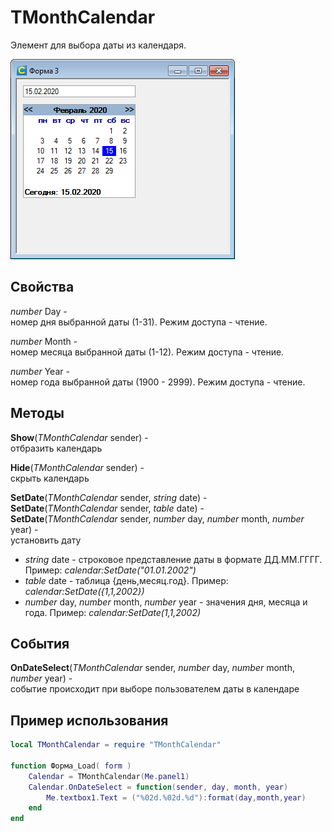 # TMonthCalendar
Элемент для выбора даты из календаря.

![demo](img/demo.png)

## Свойства
*number* Day -  
номер дня выбранной даты (1-31). Режим доступа - чтение.

*number* Month -  
номер месяца выбранной даты (1-12). Режим доступа - чтение.

*number* Year -  
номер года выбранной даты (1900 - 2999). Режим доступа - чтение.

## Методы
**Show**(*TMonthCalendar* sender) -  
отбразить календарь 

**Hide**(*TMonthCalendar* sender) -  
скрыть календарь

**SetDate**(*TMonthCalendar* sender, *string* date)  -  
**SetDate**(*TMonthCalendar* sender, *table* date)  -  
**SetDate**(*TMonthCalendar* sender, *number* day, *number* month, *number* year)  -  
установить дату  
 - *string* date - строковое представление даты в формате ДД.ММ.ГГГГ. Пример: *calendar:SetDate("01.01.2002")*
 - *table* date - таблица {день,месяц.год}. Пример: *calendar:SetDate({1,1,2002})*
 - *number* day, *number* month, *number* year - значения дня, месяца и года. Пример: *calendar:SetDate(1,1,2002)*

## События
**OnDateSelect**(*TMonthCalendar* sender, *number* day, *number* month, *number* year) -  
событие происходит при выборе пользователем даты в календаре

## Пример использования
```lua
local TMonthCalendar = require "TMonthCalendar"

function Форма_Load( form )
	Calendar = TMonthCalendar(Me.panel1)
	Calendar.OnDateSelect = function(sender, day, month, year)
		Me.textbox1.Text = ("%02d.%02d.%d"):format(day,month,year)
	end
end
```
